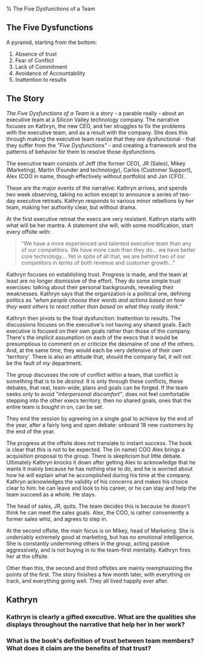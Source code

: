 % The Five Dysfunctions of a Team

## The Five Dysfunctions

A pyramid, starting from the bottom:

1. Absence of trust
2. Fear of Conflict
3. Lack of Commitment
4. Avoidance of Accountability
5. Inattention to results

## The Story

<div class="tufte-section">
<div class="main-text">

_The Five Dysfunctions of a Team_ is a story - a parable really - about an executive team at a Silicon Valley technology company. The narrative focuses on Kathryn, the new CEO, and her struggles to fix the problems with the executive team, and as a result with the company. She does this through making the executive team realize that they _are_ dysfunctional - that they suffer from the _"Five Dysfunctions"_ - and creating a framework and the patterns of behavior for them to resolve those dysfunctions.

The executive team consists of Jeff (the former CEO), JR (Sales), Mikey (Marketing), Martin (Founder and technology), Carlos (Customer Support), Alex (COO in name, though effectively without portfolio) and Jan (CFO).

These are the major events of the narrative: Kathryn arrives, and spends two week observing, taking no action except to announce a series of two-day executive retreats. Kathryn responds to various minor rebellions by her team, making her authority clear, but without drama. 

At the first executive retreat the execs are very resistant. Kathryn starts with what will be her mantra. A statement she will, with some modification, start every offsite with:

> "We have a more experienced and talented executive team than any of our competitors. We have more cash than they do... we have better core technology... Yet in spite of all that, we are behind two of our competitors in terms of both revenue and customer growth..."

Kathryn focuses on establishing trust. Progress is made, and the team at least are no longer dismissive of the effort. They do some simple trust exercises: talking about their personal backgrounds, revealing their weaknesses. Kathryn says that the organization is a political one, defining politics as _"when people choose their words and actions based on how they want others to react rather than based on what they really think."_

Kathryn then pivots to the final dysfunction: Inattention to results. The discussions focuses on the executive's not having any shared goals. Each executive is focused on their own goals rather than those of the company. There's the implicit assumption on each of the execs that it would be presumptious to comment on or criticize the desmaine of one of the others. And, at the same time, they would each be very defensive of their own 'territory'. There is also an attitude that, should the company fail, it will not be the fault of _my_ department.

The group discusses the role of conflict within a team, that conflict is something that is to be _desired_. It is only through these conflicts, these debates, that real, team-wide, plans and goals can be forged. If the team seeks only to avoid _"interpersonal discomfort"_, does not feel comfortable stepping into the other execs territory, then no shared goals, ones that the entire team is _bought in_ on, can be set.

They end the session by agreeing on a single goal to achieve by the end of the year, after a fairly long and open debate: onboard 18 new customers by the end of the year.

The progress at the offsite does not translate to instant success. The book is clear that this is not to be expected. The (in name) COO Alex brings a acquisition proposal to the group. There is skepticism but little debate. Ultimately Kathryn knocks it down after getting Alex to acknowledge that he wants it mainly because he has nothing else to do, and he is worried about how he will explain what he accomplished during his time at the company. Kathryn acknowledges the validity of his concerns and makes his choice clear to him: he can leave and look to his career, or he can stay and help the team succeed as a whole. He stays.

The head of sales, JR, quits. The team decides this is because he doesn't think he can meet the sales goals. Alex, the COO, is rather conveniently a former sales whiz, and agrees to step in.

At the second offsite, the main focus is on Mikey, head of Marketing. She is undeniably extremely good at marketing, but has no emotional intelligence. She is constantly undermining others in the group, acting passive aggressively, and is not buying in to the team-first mentality. Kathryn fires her at the offsite.

Other than this, the second and third offsites are mainly reemphasizing the points of the first. The story finishes a few month later, with everything on track, and everything going well. They all lived happily ever after.

## Kathryn

### Kathryn is clearly a gifted executive. What are the qualities she displays throughout the narrative that help her in her work?

### What is the book's definition of trust between team members? What does it claim are the benefits of that trust?


</div>
</div>
